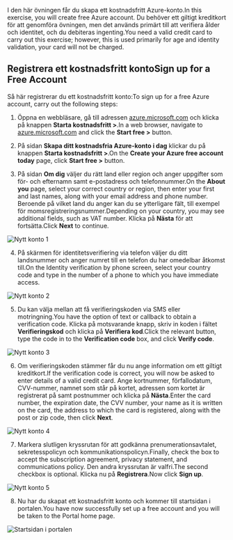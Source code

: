<span data-ttu-id="f1960-101">I den här övningen får du skapa ett kostnadsfritt Azure-konto.</span><span class="sxs-lookup"><span data-stu-id="f1960-101">In this exercise, you will create free Azure account.</span></span> <span data-ttu-id="f1960-102">Du behöver ett giltigt kreditkort för att genomföra övningen, men det används primärt till att verifiera ålder och identitet, och du debiteras ingenting.</span><span class="sxs-lookup"><span data-stu-id="f1960-102">You need a valid credit card to carry out this exercise; however, this is used primarily for age and identity validation, your card will not be charged.</span></span>

## <a name="sign-up-for-a-free-account"></a><span data-ttu-id="f1960-103">Registrera ett kostnadsfritt konto</span><span class="sxs-lookup"><span data-stu-id="f1960-103">Sign up for a Free Account</span></span>

<span data-ttu-id="f1960-104">Så här registrerar du ett kostnadsfritt konto:</span><span class="sxs-lookup"><span data-stu-id="f1960-104">To sign up for a free Azure account, carry out the following steps:</span></span>

1. <span data-ttu-id="f1960-105">Öppna en webbläsare, gå till adressen [azure.microsoft.com](https://azure.microsoft.com) och klicka på knappen **Starta kostnadsfritt >**.</span><span class="sxs-lookup"><span data-stu-id="f1960-105">In a web browser, navigate to [azure.microsoft.com](https://azure.microsoft.com) and click the **Start free >** button.</span></span>

2. <span data-ttu-id="f1960-106">På sidan **Skapa ditt kostnadsfria Azure-konto i dag** klickar du på knappen **Starta kostnadsfritt >**.</span><span class="sxs-lookup"><span data-stu-id="f1960-106">On the **Create your Azure free account today** page, click **Start free >** button.</span></span>

3. <span data-ttu-id="f1960-107">På sidan **Om dig** väljer du rätt land eller region och anger uppgifter som för- och efternamn samt e-postadress och telefonnummer.</span><span class="sxs-lookup"><span data-stu-id="f1960-107">On the **About you** page, select your correct country or region, then enter your first and last names, along with your email address and phone number.</span></span> <span data-ttu-id="f1960-108">Beroende på vilket land du anger kan du se ytterligare fält, till exempel för momsregistreringsnummer.</span><span class="sxs-lookup"><span data-stu-id="f1960-108">Depending on your country, you may see additional fields, such as VAT number.</span></span> <span data-ttu-id="f1960-109">Klicka på **Nästa** för att fortsätta.</span><span class="sxs-lookup"><span data-stu-id="f1960-109">Click **Next** to continue.</span></span>

![Nytt konto 1](../images/2-new-account-1.png)

4. <span data-ttu-id="f1960-111">På skärmen för identitetsverifiering via telefon väljer du ditt landsnummer och anger numret till en telefon du har omedelbar åtkomst till.</span><span class="sxs-lookup"><span data-stu-id="f1960-111">On the Identity verification by phone screen, select your country code and type in the number of a phone to which you have immediate access.</span></span>

![Nytt konto 2](../images/2-new-account-2.png)

5. <span data-ttu-id="f1960-113">Du kan välja mellan att få verifieringskoden via SMS eller motringning.</span><span class="sxs-lookup"><span data-stu-id="f1960-113">You have the option of text or callback to obtain a verification code.</span></span> <span data-ttu-id="f1960-114">Klicka på motsvarande knapp, skriv in koden i fältet **Verifieringskod** och klicka på **Verifiera kod**.</span><span class="sxs-lookup"><span data-stu-id="f1960-114">Click the relevant button, type the code in to the **Verification code** box, and click **Verify code**.</span></span>

![Nytt konto 3](../images/2-new-account-3.png)

6. <span data-ttu-id="f1960-116">Om verifieringskoden stämmer får du nu ange information om ett giltigt kreditkort.</span><span class="sxs-lookup"><span data-stu-id="f1960-116">If the verification code is correct, you will now be asked to enter details of a valid credit card.</span></span> <span data-ttu-id="f1960-117">Ange kortnummer, förfallodatum, CVV-nummer, namnet som står på kortet, adressen som kortet är registrerat på samt postnummer och klicka på **Nästa**.</span><span class="sxs-lookup"><span data-stu-id="f1960-117">Enter the card number, the expiration date, the CVV number, your name as it is written on the card, the address to which the card is registered, along with the post or zip code, then click **Next**.</span></span>

![Nytt konto 4](../images/2-new-account-4.png)

7. <span data-ttu-id="f1960-119">Markera slutligen kryssrutan för att godkänna prenumerationsavtalet, sekretesspolicyn och kommunikationspolicyn.</span><span class="sxs-lookup"><span data-stu-id="f1960-119">Finally, check the box to accept the subscription agreement, privacy statement, and communications policy.</span></span> <span data-ttu-id="f1960-120">Den andra kryssrutan är valfri.</span><span class="sxs-lookup"><span data-stu-id="f1960-120">The second checkbox is optional.</span></span> <span data-ttu-id="f1960-121">Klicka nu på **Registrera**.</span><span class="sxs-lookup"><span data-stu-id="f1960-121">Now click **Sign up**.</span></span>

![Nytt konto 5](../images/2-new-account-5.png)

8. <span data-ttu-id="f1960-123">Nu har du skapat ett kostnadsfritt konto och kommer till startsidan i portalen.</span><span class="sxs-lookup"><span data-stu-id="f1960-123">You have now successfully set up a free account and you will be taken to the Portal home page.</span></span>

![Startsidan i portalen](../images/2-azure-portal-home.png)